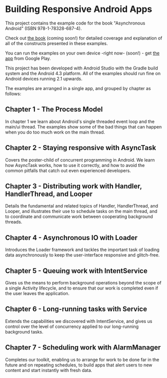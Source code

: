 Building Responsive Android Apps
================================

This project contains the example code for the book "Asynchronous Android" (ISBN 978-1-78328-687-4).

Check out [the book](todo) (coming soon!) for detailed coverage and explanation of all of the constructs presented in these examples.

You can run the examples on your own device -right now- (soon!) - get [the app](todo) from Google Play.

This project has been developed with Android Studio with the Gradle build system and the Android 4.3 platform. All of the examples should run fine on Android devices running 2.1 upwards.

The examples are arranged in a single app, and grouped by chapter as follows:

Chapter 1 - The Process Model
-----------------------------
In chapter 1 we learn about Android's single threaded event loop and the main/ui thread. The examples show some of the bad things that can happen when you do too much work on the main thread.

Chapter 2 - Staying responsive with AsyncTask
---------------------
Covers the poster-child of concurrent programming in Android. We learn how AsyncTask works, how to use it correctly, and how to avoid the common pitfalls that catch out even experienced developers.
 
Chapter 3 - Distributing work with Handler, HandlerThread, and Looper
----------------------------------------------
Details the fundamental and related topics of Handler, HandlerThread, and Looper, and illustrates their use to schedule tasks on the main thread, and to coordinate and communicate work between cooperating background threads.
 
Chapter 4 - Asynchronous IO with Loader
---------------------------------------
Introduces the Loader framework and tackles the important task of loading data asynchronously to keep the user-interface responsive and glitch-free.
 
Chapter 5 - Queuing work with IntentService
-------------------------------------------
Gives us the means to perform background operations beyond the scope of a single Activity lifecycle, and to ensure that our work is completed even if the user leaves the application.
 
Chapter 6 - Long-running tasks with Service
-------------------------------------------
Extends the capabilities we discovered with IntentService, and gives us control over the level of concurrency applied to our long-running background tasks.
 
Chapter 7 - Scheduling work with AlarmManager
---------------------------------------------
Completes our toolkit, enabling us to arrange for work to be done far in the future and on repeating schedules, to build apps that alert users to new content and start instantly with fresh data.
